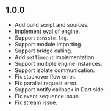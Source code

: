 ## 1.0.0

- Add build script and sources.
- Implement eval of engine.
- Support `console.log`.
- Support module importing.
- Support bridge calling.
- Add `setTimeout` implementation.
- Support multiple engine instances.
- Support isolate communication.
- Fix stackover flow error.
- Fix parallel request error.
- Support notify callback in Dart side.
- Fix event sequence issue.
- Fix stream issue.
